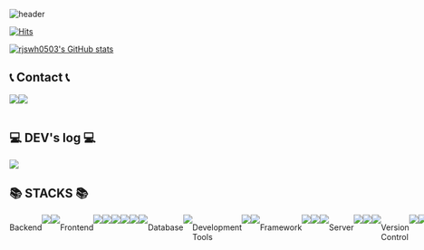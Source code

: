 <div align="left">

![header](https://capsule-render.vercel.app/api?type=Waving&color=timeGradient&text=Welcome%20to%20rjswh0503's%20GitHub%20👋&animation=twinkling&fontSize=40&fontAlignY=50&fontAlign=50&height=180&desc=)
    
[![Hits](https://hits.seeyoufarm.com/api/count/incr/badge.svg?url=https%3A%2F%2Fgithub.com%2Frjswh0503&count_bg=%2379C83D&title_bg=%23FEA92A&icon=&icon_color=%23E7E7E7&title=hits&edge_flat=false)](https://hits.seeyoufarm.com)
    
    
    
    
    
[![rjswh0503's GitHub stats](https://github-readme-stats.vercel.app/api?username=rjswh0503&include_all_commits=true&theme=gruvbox_light&hide_border=false&count_private=true)](https://github.com/rjswh0503/github-readme-stats)
    
    
    
 ## 📞 Contact 📞
<div style="display:flex; flex-direction:row;">
        <a href="rjswh1234@gmail.com">
        <img src="https://img.shields.io/badge/Gmail-EA4335?style=for-the-badge&logo=Gmail&logoColor=white"> 
        </a>
        <a href="rjswh0503@naver.com">
        <img src="https://img.shields.io/badge/Naver-03C75A?style=for-the-badge&logo=Naver&logoColor=white"> 
        </a>
</div><br>


## 💻 DEV's log 💻
<div style="display:flex; flex-direction:row;">
        <a href="[https://drocus12.tistory.com](https://drocus12.tistory.com/)">
        <img src="https://img.shields.io/badge/
        Tistory-000000?style=for-the-badge&logo=Tistory&logoColor=white"> 
    </a>
</div>

## 📚 STACKS 📚
<div style="display:flex; flex-direction:row;">
<div>
    <p>Backend<p>
</div>
<img src="https://img.shields.io/badge/java-007396?style=for-the-badge&logo=java&logoColor=white">
<img src="https://img.shields.io/badge/Node.js-339933?style=for-the-badge&logo=Node.js&logoColor=white"><br>
<div>
    <p>Frontend<p>
</div>
<img src="https://img.shields.io/badge/html5-E34F26?style=for-the-badge&logo=html5&logoColor=white">
<img src="https://img.shields.io/badge/css-1572B6?style=for-the-badge&logo=css3&logoColor=white">
<img src="https://img.shields.io/badge/javascript-F7DF1E?style=for-the-badge&logo=javascript&logoColor=black">
<img src="https://img.shields.io/badge/jquery-0769AD?style=for-the-badge&logo=jquery&logoColor=white">
<img src="https://img.shields.io/badge/Bootstrap-7952B3?style=for-the-badge&logo=Bootstrap&logoColor=white"> 
<img src="https://img.shields.io/badge/react-61DAFB?style=for-the-badge&logo=react&logoColor=black"><br>
<div>
    <p>Database<p>
</div>
<img src="https://img.shields.io/badge/oracle-F80000?style=for-the-badge&logo=oracle&logoColor=white"><br>
<div>
    <p>Development Tools<p>
</div>
 <img src="https://img.shields.io/badge/Eclipse IDE-2C2255?style=for-the-badge&logo=Eclipse IDE&logoColor=white">
 <img src="https://img.shields.io/badge/Visual Studio Code -007ACC?style=for-the-badge&logo=Visual Studio Code&logoColor=white"><br>
<div>
    <p>Framework<p>
</div>
<img src="https://img.shields.io/badge/Spring Boot-6DB33F?style=for-the-badge&logo=spring boot&logoColor=white"> 
<img src="https://img.shields.io/badge/Spring-6DB33F?style=for-the-badge&logo=spring&logoColor=white">
<img src="https://img.shields.io/badge/Bootstrap-7952B3?style=for-the-badge&logo=Bootstrap&logoColor=white"><br> 

<div>
    <p>Server<p>
</div>
<img src="https://img.shields.io/badge/linux-FCC624?style=for-the-badge&logo=linux&logoColor=black"> 
<img src="https://img.shields.io/badge/apache tomcat-F8DC75?style=for-the-badge&logo=apachetomcat&logoColor=black">
<img src="https://img.shields.io/badge/Amazon AWS-232F3E?style=for-the-badge&logo=amazon aws&logoColor=white"><br>

<div>
    <p>Version Control<p>
</div>

<img src="https://img.shields.io/badge/git-F05032?style=for-the-badge&logo=git&logoColor=white">
<img src="https://img.shields.io/badge/github-181717?style=for-the-badge&logo=github&logoColor=white"><br>

<div>
    <p>Communication<p>
</div>

<img src="https://img.shields.io/badge/figma-F24E1E?style=for-the-badge&logo=figma&logoColor=white">
<img src="https://img.shields.io/badge/slack-4A154B?style=for-the-badge&logo=slack&logoColor=white">

</div>
